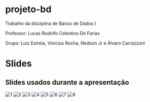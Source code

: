 # projeto-bd
Trabalho da disciplina de Banco de Dados I  

Professor: Lucas Rodolfo Celestino De Farias  

Grupo: Luiz Estrela, Vinicius Rocha, Nedson Jr e Álvaro Carrazzoni

# Slides 

## Slides usados durante a apresentação

![1](https://github.com/LuizEstrelaIII/projeto-bd/assets/101959747/d53e5c7b-875c-4e0b-b284-e6f59be4022d)
![2](https://github.com/LuizEstrelaIII/projeto-bd/assets/101959747/507e9633-420b-49d2-91b8-fd5d18fec78a)
![3](https://github.com/LuizEstrelaIII/projeto-bd/assets/101959747/a820689d-4c20-4e3d-87ae-b0d7aba15cb5)
![4](https://github.com/LuizEstrelaIII/projeto-bd/assets/101959747/1bc09d6b-263b-44e0-b04d-9c165202a0da)
![5](https://github.com/LuizEstrelaIII/projeto-bd/assets/101959747/47a31833-b7b6-488a-847e-c6125e72c3f5)
![6](https://github.com/LuizEstrelaIII/projeto-bd/assets/101959747/dafc2565-4948-4efa-bd2f-b3b8f975bc40)
![7](https://github.com/LuizEstrelaIII/projeto-bd/assets/101959747/8d5d86d5-bf4d-4e3c-8fb6-c2d5c0dac915)
![8](https://github.com/LuizEstrelaIII/projeto-bd/assets/101959747/276cd24f-bfdf-4223-aa09-661edc77f8d5)

